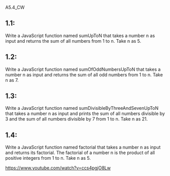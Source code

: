 A5.4_CW

## 1.1:
Write a JavaScript function named sumUpToN that takes a number n as input and returns the sum of all numbers from 1 to n. Take n as 5. 

## 1.2:
Write a JavaScript function named sumOfOddNumbersUpToN that takes a number n as input and returns the sum of all odd numbers from 1 to n. Take n as 7.

## 1.3:
Write a JavaScript function named sumDivisibleByThreeAndSevenUpToN that takes a number n as input and prints the sum of all numbers divisible by 3 and the sum of all numbers divisible by 7 from 1 to n. Take n as 21.

## 1.4:
Write a JavaScript function named factorial that takes a number n as input and returns its factorial. The factorial of a number n is the product of all positive integers from 1 to n. Take n as 5.

https://www.youtube.com/watch?v=ccs4pgjO8Lw
